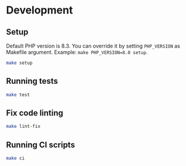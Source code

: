 # Development

## Setup

Default PHP version is 8.3. You can override it by setting `PHP_VERSION` as Makefile argument. Example: `make PHP_VERSION=8.0 setup`.

```sh
make setup
```

## Running tests

```sh
make test
```

## Fix code linting

```sh
make lint-fix
```

## Running CI scripts

```sh
make ci
```
